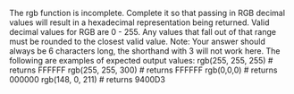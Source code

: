 The rgb function is incomplete. Complete it so that passing in RGB decimal values will result in a hexadecimal representation being returned. Valid decimal values for RGB are 0 - 255. Any values that fall out of that range must be rounded to the closest valid value.
Note: Your answer should always be 6 characters long, the shorthand with 3 will not work here.
The following are examples of expected output values:
rgb(255, 255, 255) # returns FFFFFF
rgb(255, 255, 300) # returns FFFFFF
rgb(0,0,0) # returns 000000
rgb(148, 0, 211) # returns 9400D3